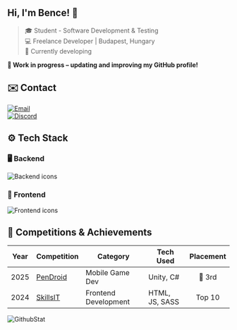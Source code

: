 ## Hi, I'm Bence! 👋  
> 🎓 Student - Software Development & Testing  
> 💻 Freelance Developer | Budapest, Hungary  
> 💼 Currently developing 

**🚧 Work in progress – updating and improving my GitHub profile!**

## ✉️ Contact<br>
[![Email](https://img.shields.io/badge/contact@bencso.hu-black?style=for-the-badge)](mailto:contact@bencso.hu)  
[![Discord](https://img.shields.io/badge/bencso-%235865F2?style=for-the-badge&logo=discord&logoColor=white)](https://discord.com)

## ⚙️ Tech Stack  
### 🖥 Backend  
![Backend icons](https://skillicons.dev/icons?i=cs,php,laravel)

### 🎨 Frontend  
![Frontend icons](https://skillicons.dev/icons?i=react,next,js,ts,tailwind,sass)

## 🏅 Competitions & Achievements  
| Year  | Competition | Category | Tech Used | Placement |
|-------|------------|----------|-----------|:---------:|
| 2025 | [PenDroid](https://pendroid.uni-pen.hu/) | Mobile Game Dev | Unity, C# | 🥉 3rd |
| 2024 | [SkillsIT](https://skillsit.hu/skills-junior-2024-webfejleszto/) | Frontend Development | HTML, JS, SASS | Top 10 |

![GithubStat](https://komarev.com/ghpvc/?username=bencso&label=👀&color=000000&style=for-the-badge)
